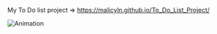 My To Do list project => https://malicyln.github.io/To_Do_List_Project/

![Animation](https://user-images.githubusercontent.com/101462384/172823577-d914429a-3dee-4e09-9504-aaa67cd2a0ce.gif)
